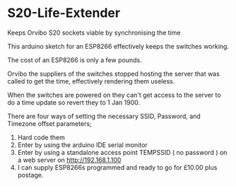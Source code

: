# S20-Life-Extender

Keeps Orvibo S20 sockets viable by synchronising the time

This arduino sketch for an ESP8266 effectively keeps the switches working.

The cost of an ESP8266 is only a few pounds. 

Orvibo the suppliers of the switches stopped hosting the server that was called to get the time, effectively rendering them useless.

When the switches are powered on they can't get access to the server to do a time update so revert they to 1 Jan 1900.

There are four ways of setting the necessary SSID, Password, and Timezone offset parameters;

1) Hard code them
2) Enter by using the arduino IDE serial monitor
3) Enter by using a standalone access point TEMPSSID ( no password ) on a web server on http://192.168.1.100
4) I can supply ESP8266s programmed and ready to go for £10.00 plus postage.
